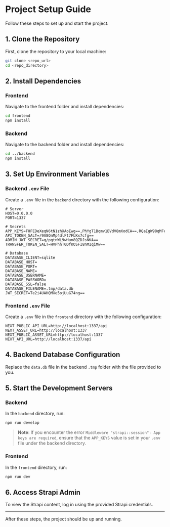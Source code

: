 
# Project Setup Guide

Follow these steps to set up and start the project.

## 1. Clone the Repository
First, clone the repository to your local machine:

```bash
git clone <repo_url>
cd <repo_directory>
```

## 2. Install Dependencies

### Frontend
Navigate to the frontend folder and install dependencies:

```bash
cd frontend
npm install
```

### Backend
Navigate to the backend folder and install dependencies:

```bash
cd ../backend
npm install
```

## 3. Set Up Environment Variables

### Backend `.env` File
Create a `.env` file in the `backend` directory with the following configuration:

```dotenv
# Server
HOST=0.0.0.0
PORT=1337

# Secrets
APP_KEYS=FHFEDeXeqN6tN1zhXAoEwg==,PhYgT1Bqmv1BVdV8mXodCA==,RQaIgW98qMFenBbh6MrmBA==,4RLYdCpdBK2I1/L6Y7hwYQ==
API_TOKEN_SALT=/9A8QnMp4dlFt7FLKx7cfg==
ADMIN_JWT_SECRET=g/pgtnWL9wHun8QZDJsNKA==
TRANSFER_TOKEN_SALT=HVPhhT0DfKOSFI8nMIqiMw==

# Database
DATABASE_CLIENT=sqlite
DATABASE_HOST=
DATABASE_PORT=
DATABASE_NAME=
DATABASE_USERNAME=
DATABASE_PASSWORD=
DATABASE_SSL=false
DATABASE_FILENAME=.tmp/data.db
JWT_SECRET=Te2i4UAHQMXe5ojUuG74ng==
```

### Frontend `.env` File
Create a `.env` file in the `frontend` directory with the following configuration:

```dotenv
NEXT_PUBLIC_API_URL=http://localhost:1337/api
NEXT_ASSET_URL=http://localhost:1337
NEXT_PUBLIC_ASSET_URL=http://localhost:1337
NEXT_API_URL=http://localhost:1337/api
```

## 4. Backend Database Configuration
Replace the `data.db` file in the backend `.tmp` folder with the file provided to you.

## 5. Start the Development Servers

### Backend
In the `backend` directory, run:

```bash
npm run develop
```

> **Note**: If you encounter the error `Middleware "strapi::session": App keys are required`, ensure that the `APP_KEYS` value is set in your `.env` file under the backend directory.

### Frontend
In the `frontend` directory, run:

```bash
npm run dev
```

## 6. Access Strapi Admin
To view the Strapi content, log in using the provided Strapi credentials.

---

After these steps, the project should be up and running.
